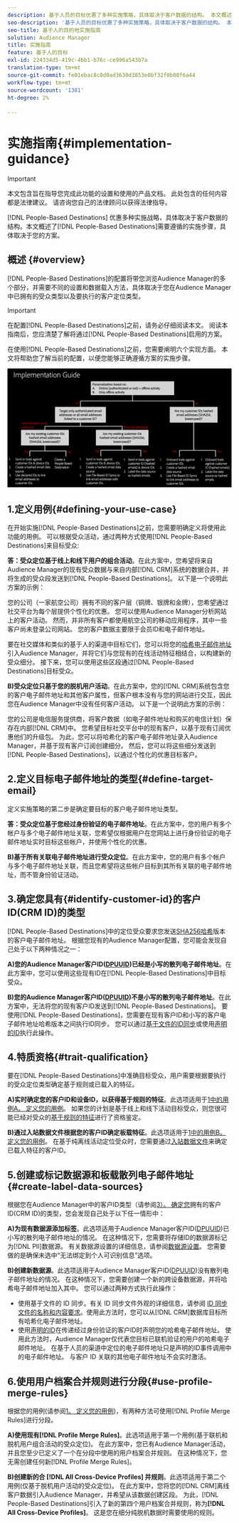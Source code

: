 ```yaml
---
description: 基于人员的目标优惠了多种实施策略，具体取决于客户数据的结构。 本文概述了在基于人员的目标中需要遵循的实施步骤，具体取决于您的方案。
seo-description: '基于人员的目标优惠了多种实施策略，具体取决于客户数据的结构。 本文概述了在基于人员的目标中需要遵循的实施步骤，具体取决于您的方案。  '
seo-title: 基于人的目的地实施指南
solution: Audience Manager
title: 实施指南
feature: 基于人的目标
exl-id: 224334d5-419c-4bb1-b76c-ce996a543b7a
translation-type: tm+mt
source-git-commit: fe01ebac8c0d0ad3630d3853e0bf32f0b00f6a44
workflow-type: tm+mt
source-wordcount: '1381'
ht-degree: 2%

---
```


# 实施指南{#implementation-guidance}

>[!IMPORTANT]
>本文包含旨在指导您完成此功能的设置和使用的产品文档。 此处包含的任何内容都是法律建议。 请咨询您自己的法律顾问以获得法律指导。

[!DNL People-Based Destinations] 优惠多种实施战略，具体取决于客户数据的结构。本文概述了[!DNL People-Based Destinations]需要遵循的实施步骤，具体取决于您的方案。

## 概述 {#overview}

[!DNL People-Based Destinations]的配置将带您浏览Audience Manager的多个部分，并需要不同的设置和数据载入方法，具体取决于您在Audience Manager中已拥有的受众类型以及要执行的客户定位类型。

>[!IMPORTANT]
> 在配置[!DNL People-Based Destinations]之前，请务必仔细阅读本文。 阅读本指南后，您应清楚了解将通过[!DNL People-Based Destinations]启用的方案。

在使用[!DNL People-Based Destinations]之前，您需要阐明六个实现方面。 本文将帮助您了解当前的配置，以便您能够正确遵循方案的实施步骤。

![PBD实现](assets/pbd-implementation.png)

## 1.定义用例{#defining-your-use-case}

在开始实施[!DNL People-Based Destinations]之前，您需要明确定义将使用此功能的用例。 可以根据受众活动，通过两种方式使用[!DNL People-Based Destinations]来目标受众:

**答：受众定位基于线上和线下用户的组合活动**。在此方案中，您希望将来自Audience Manager的现有受众数据与来自内部[!DNL CRM]系统的数据合并，并将生成的受众段发送到[!DNL People-Based Destinations]。 以下是一个说明此方案的示例：

您的公司（一家航空公司）拥有不同的客户层（铜牌、银牌和金牌），您希望通过社交平台为每个层提供个性化的优惠。 您可以使用Audience Manager分析网站上的客户活动。 然而，并非所有客户都使用航空公司的移动应用程序，其中一些客户尚未登录公司网站。 您的客户数据主要限于会员ID和电子邮件地址。

要在社交媒体和类似的基于人的渠道中目标它们，您可以将您的[哈希电子邮件地址](people-based-destinations-prerequisites.md)引入Audience Manager，并将它们与您现有的在线活动特征相结合，以构建新的受众细分。 接下来，您可以使用这些区段通过[!DNL People-Based Destinations]目标受众。

**B)受众定位只基于您的脱机用户活动**。在此方案中，您的[!DNL CRM]系统包含您的客户电子邮件地址和其他客户属性，但客户根本没有与您的网站进行交互，因此您在Audience Manager中没有任何客户活动。 以下是一个说明此方案的示例：

您的公司是电信服务提供商，将客户数据（如电子邮件地址和购买的电信计划）保存在内部[!DNL CRM]中。 您希望目标社交平台中的现有客户，以基于现有订阅优惠他们的升级包。 为此，您可以将哈希化的客户电子邮件地址录入Audience Manager，并基于现有客户订阅创建细分。 然后，您可以将这些细分发送到[!DNL People-Based Destinations]，以通过个性化的优惠目标客户。

## 2.定义目标电子邮件地址的类型{#define-target-email}

定义实施策略的第二步是确定要目标的客户电子邮件地址类型。

**答：受众定位基于您经过身份验证的电子邮件地址**。在此方案中，您的用户有多个帐户与多个电子邮件地址关联，您希望仅根据用户在您网站上进行身份验证的电子邮件地址实时目标这些帐户，并使用个性化的优惠。

**B)基于所有关联电子邮件地址进行受众定位**。在此方案中，您的用户有多个帐户与多个电子邮件地址关联，而且您希望将这些帐户目标到其所有关联的电子邮件地址，而不管身份验证活动。

## 3.确定您具有{#identify-customer-id}的客户ID(CRM ID)的类型

[!DNL People-Based Destinations]中的定位受众要求您发送[SHA256哈希](people-based-destinations-prerequisites.md)版本的客户电子邮件地址。 根据您现有的Audience Manager配置，您可能会发现自己处于以下两种情况之一：

**A)您的Audience Manager客户ID([DPUUID](../../reference/ids-in-aam.md))已经是小写的散列电子邮件地址**。在此方案中，您可以使用这些现有ID在[!DNL People-Based Destinations]中目标受众。

**B)您的Audience Manager客户ID([DPUUID](../../reference/ids-in-aam.md))不是小写的散列电子邮件地址**。在此方案中，无法将您的现有客户ID发送到[!DNL People-Based Destinations]。 要使用[!DNL People-Based Destinations]，您需要在现有客户ID和小写的客户电子邮件地址哈希版本之间执行ID同步。 您可以通过[基于文件的ID同步](../../integration/sending-audience-data/batch-data-transfer-explained/id-sync-file-based.md)或使用[声明的ID](../declared-ids.md)执行此操作。

## 4.特质资格{#trait-qualification}

要在[!DNL People-Based Destinations]中准确目标受众，用户需要根据要执行的受众定位类型确定基于规则或已载入的特征。

**A)实时确定您的客户ID和设备ID，以获得基于规则的特征**。此选项适用于[1中的用例A。 定义您的用例](people-based-destinations-workflow.md#defining-your-use-case)。 如果您的计划是基于线上和线下活动目标受众，则您很可能已经对受众的[基于规则的特征](../traits/trait-and-segment-qualification-reference.md)进行了资格鉴定。

**B)通过入站数据文件根据您的客户ID确定板载特征**。此选项适用于[1中的用例B。 定义您的用例](people-based-destinations-workflow.md#defining-your-use-case)。 在基于纯离线活动定位受众时，您需要通过[入站数据文件](../../integration/sending-audience-data/batch-data-transfer-explained/inbound-file-contents.md)来确定已载入特征的客户ID。

## 5.创建或标记数据源和板载散列电子邮件地址{#create-label-data-sources}

根据您在Audience Manager中的客户ID类型（请参阅[3）。 确定您](people-based-destinations-workflow.md#identify-customer-id)拥有的客户ID(CRM ID)的类型，您会发现自己处于以下任一情形中：

**A)为现有数据源添加标签**。此选项适用于Audience Manager客户ID([DPUUID](../../reference/ids-in-aam.md))已小写的散列电子邮件地址的情况。 在这种情况下，您需要将存储ID的数据源标记为[!DNL PII]数据源。 有关数据源设置的详细信息，请参阅[数据源设置](../datasources-list-and-settings.md)。 您需要做的是确保未选中“无法绑定到个人可识别信息”选项。

**B)创建新数据源**。此选项适用于Audience Manager客户ID([DPUUID](../../reference/ids-in-aam.md))没有散列电子邮件地址的情况。 在这种情况下，您需要创建一个新的跨设备数据源，并将哈希电子邮件地址加入其中。 您可以通过两种方式执行此操作：

* 使用基于文件的 ID 同步。有关 ID 同步文件外观的详细信息，请参阅 [ID 同步文件的名称和内容要求](../../integration/sending-audience-data/batch-data-transfer-explained/id-sync-file-based.md)。使用此方法时，您可以从[!DNL CRM]数据库目标所有哈希化电子邮件地址。
* 使用[声明的ID](../declared-ids.md)在传递经过身份验证的客户ID时声明您的哈希电子邮件地址。 使用此方法时，Audience Manager仅代表您目标已联机验证的用户的哈希电子邮件地址。 在基于人员的渠道中定位的电子邮件地址只是声明的ID事件调用中的电子邮件地址。 与客户 ID 关联的其他电子邮件地址不会实时激活。

## 6.使用用户档案合并规则进行分段{#use-profile-merge-rules}

根据您的用例(请参阅[1。 定义您的用例](people-based-destinations-workflow.md#defining-your-use-case))，有两种方法可使用[!DNL Profile Merge Rules]进行分段。

**A)使用现有[!DNL Profile Merge Rules]**。此选项适用于第一个用例(基于联机和脱机用户组合活动的受众定位)。 在此方案中，您已有Audience Manager活动，并且您至少已定义了一个在分段中使用的用户档案合并规则。 在这种情况下，您无需创建任何新[!DNL Profile Merge Rules]。

**B)创建新的合 [!DNL All Cross-Device Profiles] 并规则**。此选项适用于第二个用例(仅基于脱机用户活动的受众定位)。 在此方案中，您将您的[!DNL CRM]离线客户数据引入Audience Manager，并希望从该数据创建区段。 为此，[!DNL People-Based Destinations]引入了新的第四个用户档案合并规则，称为&#x200B;**[!DNL All Cross-Device Profiles]**。 这是您在细分纯脱机数据时需要使用的规则。
